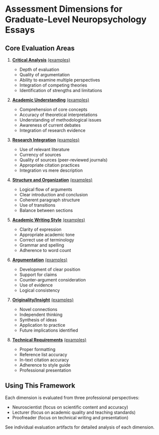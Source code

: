 # Assessment Dimensions for Graduate-Level Neuropsychology Essays

## Core Evaluation Areas

1. **[Critical Analysis](1-critical-analysis-evaluation.md)** [(examples)](1-critical-analysis-examples.md)
   - Depth of evaluation
   - Quality of argumentation
   - Ability to examine multiple perspectives
   - Integration of competing theories
   - Identification of strengths and limitations

2. **[Academic Understanding](2-academic-understanding-evaluation.md)** [(examples)](2-academic-understanding-examples.md)
   - Comprehension of core concepts
   - Accuracy of theoretical interpretations
   - Understanding of methodological issues
   - Awareness of current debates
   - Integration of research evidence

3. **[Research Integration](3-research-integration-evaluation.md)** [(examples)](3-research-integration-examples.md)
   - Use of relevant literature
   - Currency of sources
   - Quality of sources (peer-reviewed journals)
   - Appropriate citation practices
   - Integration vs mere description

4. **[Structure and Organization](4-structure-organization-evaluation.md)** [(examples)](4-structure-organization-examples.md)
   - Logical flow of arguments
   - Clear introduction and conclusion
   - Coherent paragraph structure
   - Use of transitions
   - Balance between sections

5. **[Academic Writing Style](5-academic-writing-evaluation.md)** [(examples)](5-academic-writing-examples.md)
   - Clarity of expression
   - Appropriate academic tone
   - Correct use of terminology
   - Grammar and spelling
   - Adherence to word count

6. **[Argumentation](6-argumentation-evaluation.md)** [(examples)](6-argumentation-examples.md)
   - Development of clear position
   - Support for claims
   - Counter-argument consideration
   - Use of evidence
   - Logical consistency

7. **[Originality/Insight](7-originality-insight-evaluation.md)** [(examples)](7-originality-insight-examples.md)
   - Novel connections
   - Independent thinking
   - Synthesis of ideas
   - Application to practice
   - Future implications identified

8. **[Technical Requirements](8-technical-requirements-evaluation.md)** [(examples)](8-technical-requirements-examples.md)
   - Proper formatting
   - Reference list accuracy
   - In-text citation accuracy
   - Adherence to style guide
   - Professional presentation

## Using This Framework

Each dimension is evaluated from three professional perspectives:
- Neuroscientist (focus on scientific content and accuracy)
- Lecturer (focus on academic quality and teaching standards)
- Proofreader (focus on technical writing and presentation)

See individual evaluation artifacts for detailed analysis of each dimension.
